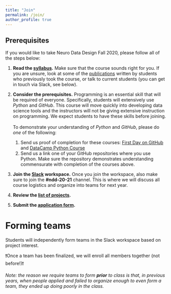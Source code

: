 ```yaml
---
title: "Join"
permalink: /join/
author_profile: true
---
```


## Prerequisites 
If you would like to take Neuro Data Design Fall 2020, please follow all of the steps below: 

1. **Read the [syllabus](https://neurodatadesign.github.io/syllabus/).** Make sure that the course sounds right for you. If you are unsure, look at some of the [publications](https://neurodatadesign.github.io/publications/) written by students who previously took the course, or talk to current students (you can get in touch via Slack, see below). 

2. **Consider the prerequisites.** Programming is an essential skill that will be required of everyone. Specifically, students will extensively use *Python* and *GitHub*. This course will move quickly into developing data science tools and the instructors will not be giving extensive instruction on programming. We expect students to have these skills before joining.<br/><br/>
To demonstrate your understanding of *Python* and *GitHub*, please do *one* of the following:
    1. Send us proof of completion for these courses: [First Day on GitHub](https://lab.github.com/githubtraining/paths/first-day-on-github) and [DataCamp Python Course](https://www.datacamp.com/courses/intro-to-python-for-data-science)
    2. Send us a link one of your GitHub repositories where you use Python. Make sure the repository demonstrates understanding commensurate with completion of the courses above.

3. **Join the [Slack](https://spiralscience.slack.com/signup) workspace.** Once you join the workspace, also make sure to join the **#ndd-20-21** channel. This is where we will discuss all course logistics and organize into teams for next year.

4. **Review the [list of projects](https://docs.google.com/document/d/1YioYSo9368g5irnmrVjUmprI8kllpaqn4Dq2hmNaJ4Y/edit?usp=sharing).**

5. **Submit the [application form](https://docs.google.com/forms/d/e/1FAIpQLScUUZyzke1GoNCEt-SUpiTU-CAmO1FEU1KAcrFCyILfI37NJw/viewform?usp=sf_link).**

# Forming teams
Students will independently form teams in the Slack workspace based on project interest.

:exclamation:Once a team has been finalized, we will enroll all members together (not before!):exclamation:

*Note: the reason we require teams to form **prior** to class is that, in previous years, when people applied and failed to organize enough to even form a team, they ended up doing poorly in the class.*
